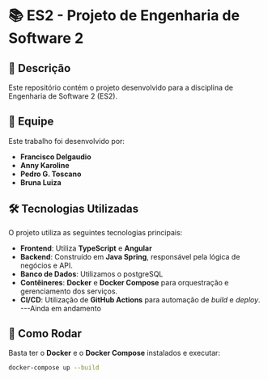 # 📚 ES2 - Projeto de Engenharia de Software 2

## 📝 Descrição

Este repositório contém o projeto desenvolvido para a disciplina de Engenharia de Software 2 (ES2). 

## 👥 Equipe

Este trabalho foi desenvolvido por:

* **Francisco Delgaudio**
* **Anny Karoline**
* **Pedro G. Toscano**
* **Bruna Luiza**

## 🛠️ Tecnologias Utilizadas

O projeto utiliza as seguintes tecnologias principais:

* **Frontend**: Utiliza **TypeScript** e **Angular**
* **Backend**: Construído em **Java Spring**, responsável pela lógica de negócios e API.
* **Banco de Dados**: Utilizamos o postgreSQL
* **Contêineres**: **Docker** e **Docker Compose** para orquestração e gerenciamento dos serviços.
* **CI/CD**: Utilização de **GitHub Actions** para automação de *build* e *deploy*. ---Ainda em andamento

## 🚀 Como Rodar

Basta ter o **Docker** e o **Docker Compose** instalados e executar:

```bash
docker-compose up --build

